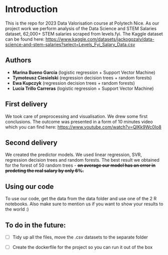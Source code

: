 # Introduction
This is the repo for 2023 Data Valorisation course at Polytech Nice.
As our project work we perform analysis of the Data Science and STEM Salaries dataset,
62,000+ STEM salaries scraped from levels.fyi.
The Kaggle dataset can be found here:
https://www.kaggle.com/datasets/jackogozaly/data-science-and-stem-salaries?select=Levels_Fyi_Salary_Data.csv
## Authors
- **Marina Bueno García** (logistic regression + Support Vector Machine)
- **Tymoteusz Ciesielski** (regression decision trees + random forests)
- **Ewa Kupczyk** (regression decision trees + random forests)
- **Lucía Trillo Carreras** (logistic regression + Support Vector Machine)
## First delivery
We took care of preprocessing and visualisation. We drew some first conclusions. The outcome was presented in a form of 10 minutes video which you can find here: https://www.youtube.com/watch?v=QIKk9Wc0Io8
## Second delivery
We created the predictor models. We used linear regression, SVR, regression decision trees and random forests. The best result we obtained for the forest of 50 random trees - ~~**on average our model has an error in predcting the real salary by only 6%.**~~
## Using our code
To use our code, get the data from the data folder and use one of the 2 R notebooks. Also make sure to mention us if you want to show your results to the world :)
## To do in the future:
- [ ] Tidy up all the files, move the .csv datasets to the separate folder
- [ ] Create the dockerfile for the project so you can run it out of the box

